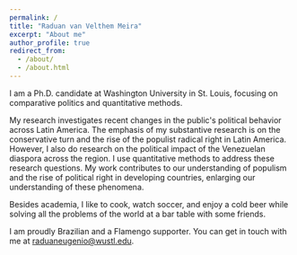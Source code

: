 ```yaml
---
permalink: /
title: "Raduan van Velthem Meira"
excerpt: "About me"
author_profile: true
redirect_from:
  - /about/
  - /about.html
---
```


I am a Ph.D. candidate at Washington University in St. Louis, focusing on comparative politics and quantitative methods.

My research investigates recent changes in the public's political behavior across Latin America. The emphasis of my substantive research is on the conservative turn and the rise of the populist radical right in Latin America. However, I also do research on the political impact of the Venezuelan diaspora across the region. I use quantitative methods to address these research questions. My work contributes to our understanding of populism and the rise of political right in developing countries, enlarging our understanding of these phenomena.

Besides academia, I like to cook, watch soccer, and enjoy a cold beer while solving all the problems of the world at a bar table with some friends.

I am proudly Brazilian and a Flamengo supporter. You can get in touch with me at [raduaneugenio@wustl.edu](mailto:raduaneugenio@wustl.edu).
